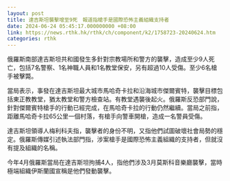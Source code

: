 ```yaml
---
layout: post
title: 達吉斯坦襲擊增至9死　報道指槍手是國際恐怖主義組織支持者
date: 2024-06-24 05:45:17.000000000 +08:00
link: https://news.rthk.hk/rthk/ch/component/k2/1758723-20240624.htm
categories: rthk
---
```


俄羅斯南部達吉斯坦共和國發生多針對宗教場所和警方的襲擊，造成至少9人死亡，包括7名警察、1名神職人員和1名教堂保安，另有超過10人受傷。至少6名槍手被擊斃。

當局表示，事發在達吉斯坦最大城市馬哈奇卡拉和沿海城市傑爾賓特，襲擊目標包括東正教教堂，猶太教堂和警方檢查站。有教堂遇襲後起火。俄羅斯反恐部門說，針對傑爾賓特槍手的行動已經完成，在馬哈奇卡拉的行動仍然繼續。當局之前指，距離馬哈奇卡拉65公里一個村落，有槍手向警車開槍，造成一名警員受傷。

達吉斯坦領導人梅利科夫指，襲擊者的身份不明，又指他們試圖破壞社會局勢的穩定。俄羅斯傳媒引述執法部門指，涉案槍手是國際恐怖主義組織的支持者，但就沒有提及組織的名稱。

今年4月俄羅斯當局在達吉斯坦拘捕4人，指他們涉及3月莫斯科音樂廳襲擊，當時極端組織伊斯蘭國宣稱是他們發動襲擊。
